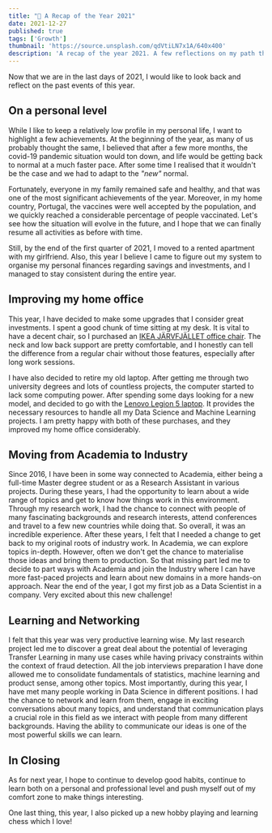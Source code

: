 ```yaml
---
title: "🌠 A Recap of the Year 2021"
date: 2021-12-27
published: true
tags: ['Growth']
thumbnail: 'https://source.unsplash.com/qdVtiLN7x1A/640x400'
description: 'A recap of the year 2021. A few reflections on my path throughout this past year.'
---
```


Now that we are in the last days of 2021, I would like to look back and reflect on the past events of this year.

## On a personal level

While I like to keep a relatively low profile in my personal life, I want to highlight a few achievements. At the beginning of the year, as many of us probably thought the same, I believed that after a few more months, the covid-19 pandemic situation would ton down, and life would be getting back to normal at a much faster pace. After some time I realised that it wouldn't be the case and we had to adapt to the _"new"_ normal.

Fortunately, everyone in my family remained safe and healthy, and that was one of the most significant achievements of the year. Moreover, in my home country, Portugal, the vaccines were well accepted by the population, and we quickly reached a considerable percentage of people vaccinated. Let's see how the situation will evolve in the future, and I hope that we can finally resume all activities as before with time.

Still, by the end of the first quarter of 2021, I moved to a rented apartment with my girlfriend. Also, this year I believe I came to figure out my system to organise my personal finances regarding savings and investments, and I managed to stay consistent during the entire year.

## Improving my home office

This year, I have decided to make some upgrades that I consider great investments. I spent a good chunk of time sitting at my desk. It is vital to have a decent chair, so I purchased an [IKEA JÄRVFJÄLLET office chair](https://www.ikea.com/us/en/p/jaervfjaellet-office-chair-with-armrests-gunnared-dark-gray-black-s59275634/). The neck and low back support are pretty comfortable, and I honestly can tell the difference from a regular chair without those features, especially after long work sessions.

I have also decided to retire my old laptop. After getting me through two university degrees and lots of countless projects, the computer started to lack some computing power. After spending some days looking for a new model, and decided to go with the [Lenovo Legion 5 laptop](https://www.lenovo.com/pt/pt/laptops/legion-laptops/legion-5-series/Legion-5-15ACH6H/p/88GMY501582). It provides the necessary resources to handle all my Data Science and Machine Learning projects. I am pretty happy with both of these purchases, and they improved my home office considerably.

## Moving from Academia to Industry

Since 2016, I have been in some way connected to Academia, either being a full-time Master degree student or as a Research Assistant in various projects. During these years, I had the opportunity to learn about a wide range of topics and get to know how things work in this environment. Through my research work, I had the chance to connect with people of many fascinating backgrounds and research interests, attend conferences and travel to a few new countries while doing that. So overall, it was an incredible experience. After these years, I felt that I needed a change to get back to my original roots of industry work. In Academia, we can explore topics in-depth. However, often we don't get the chance to materialise those ideas and bring them to production. So that missing part led me to decide to part ways with Academia and join the Industry where I can have more fast-paced projects and learn about new domains in a more hands-on approach. Near the end of the year, I got my first job as a Data Scientist in a company. Very excited about this new challenge!

## Learning and Networking

I felt that this year was very productive learning wise. My last research project led me to discover a great deal about the potential of leveraging Transfer Learning in many use cases while having privacy constraints within the context of fraud detection. All the job interviews preparation I have done allowed me to consolidate fundamentals of statistics, machine learning and product sense, among other topics. Most importantly, during this year, I have met many people working in Data Science in different positions. I had the chance to network and learn from them, engage in exciting conversations about many topics, and understand that communication plays a crucial role in this field as we interact with people from many different backgrounds. Having the ability to communicate our ideas is one of the most powerful skills we can learn.

## In Closing

As for next year, I hope to continue to develop good habits, continue to learn both on a personal and professional level and push myself out of my comfort zone to make things interesting.

One last thing, this year, I also picked up a new hobby playing and learning chess which I love!